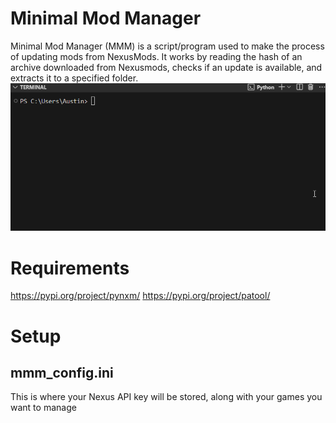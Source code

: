 
# Minimal Mod Manager 

Minimal Mod Manager (MMM) is a script/program used to make the process of updating mods from NexusMods. It works by reading the hash of an archive downloaded from Nexusmods, checks if an update is available, and extracts it to a specified folder.  
![Example](https://github.com/Austin12325/mmm/blob/main/docs/example.gif)

# Requirements 
https://pypi.org/project/pynxm/
https://pypi.org/project/patool/

# Setup

## mmm_config.ini
This is where your Nexus API key will be stored, along with your games you want to manage 


